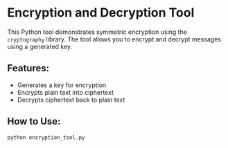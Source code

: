 # Encryption and Decryption Tool

This Python tool demonstrates symmetric encryption using the `cryptography` library. The tool allows you to encrypt and decrypt messages using a generated key.

## Features:
- Generates a key for encryption
- Encrypts plain text into ciphertext
- Decrypts ciphertext back to plain text

## How to Use:
```bash
python encryption_tool.py
